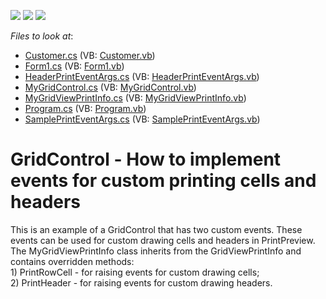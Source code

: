 <!-- default badges list -->
![](https://img.shields.io/endpoint?url=https://codecentral.devexpress.com/api/v1/VersionRange/128624535/15.2.5%2B)
[![](https://img.shields.io/badge/Open_in_DevExpress_Support_Center-FF7200?style=flat-square&logo=DevExpress&logoColor=white)](https://supportcenter.devexpress.com/ticket/details/T368970)
[![](https://img.shields.io/badge/📖_How_to_use_DevExpress_Examples-e9f6fc?style=flat-square)](https://docs.devexpress.com/GeneralInformation/403183)
<!-- default badges end -->
<!-- default file list -->
*Files to look at*:

* [Customer.cs](./CS/GridBeforePrint/Customer.cs) (VB: [Customer.vb](./VB/GridBeforePrint/Customer.vb))
* [Form1.cs](./CS/GridBeforePrint/Form1.cs) (VB: [Form1.vb](./VB/GridBeforePrint/Form1.vb))
* [HeaderPrintEventArgs.cs](./CS/GridBeforePrint/HeaderPrintEventArgs.cs) (VB: [HeaderPrintEventArgs.vb](./VB/GridBeforePrint/HeaderPrintEventArgs.vb))
* [MyGridControl.cs](./CS/GridBeforePrint/MyGridControl.cs) (VB: [MyGridControl.vb](./VB/GridBeforePrint/MyGridControl.vb))
* [MyGridViewPrintInfo.cs](./CS/GridBeforePrint/MyGridViewPrintInfo.cs) (VB: [MyGridViewPrintInfo.vb](./VB/GridBeforePrint/MyGridViewPrintInfo.vb))
* [Program.cs](./CS/GridBeforePrint/Program.cs) (VB: [Program.vb](./VB/GridBeforePrint/Program.vb))
* [SamplePrintEventArgs.cs](./CS/GridBeforePrint/SamplePrintEventArgs.cs) (VB: [SamplePrintEventArgs.vb](./VB/GridBeforePrint/SamplePrintEventArgs.vb))
<!-- default file list end -->
# GridControl - How to implement events for custom printing cells and headers


<p>This is an example of a GridControl that has two custom events. These events can be used for custom drawing cells and headers in PrintPreview.<br>The MyGridViewPrintInfo class inherits from the GridViewPrintInfo and contains overridden methods: <br>1) PrintRowCell - for raising events for custom drawing cells;<br>2) PrintHeader - for raising events for custom drawing headers.</p>

<br/>



